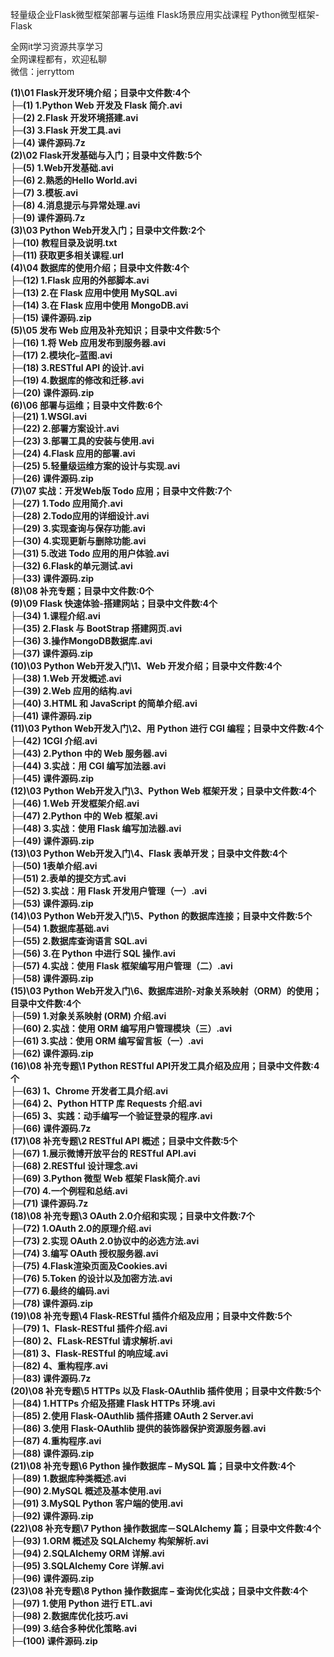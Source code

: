 轻量级企业Flask微型框架部署与运维 Flask场景应用实战课程 Python微型框架-Flask

全网it学习资源共享学习<br>全网课程都有，欢迎私聊<br>微信：jerryttom<br>

<strong>(1)\01 Flask开发环境介绍；目录中文件数:4个</strong><br> <strong>├─(1) 1.Python Web 开发及 Flask 简介.avi</strong><br> <strong>├─(2) 2.Flask 开发环境搭建.avi</strong><br> <strong>├─(3) 3.Flask 开发工具.avi</strong><br> <strong>├─(4) 课件源码.7z</strong><br> <strong>(2)\02 Flask开发基础与入门；目录中文件数:5个</strong><br> <strong>├─(5) 1.Web开发基础.avi</strong><br> <strong>├─(6) 2.熟悉的Hello World.avi</strong><br> <strong>├─(7) 3.模板.avi</strong><br> <strong>├─(8) 4.消息提示与异常处理.avi</strong><br> <strong>├─(9) 课件源码.7z</strong><br> <strong>(3)\03 Python Web开发入门；目录中文件数:2个</strong><br> <strong>├─(10) 教程目录及说明.txt</strong><br> <strong>├─(11) 获取更多相关课程.url</strong><br> <strong>(4)\04 数据库的使用介绍；目录中文件数:4个</strong><br> <strong>├─(12) 1.Flask 应用的外部脚本.avi</strong><br> <strong>├─(13) 2.在 Flask 应用中使用 MySQL.avi</strong><br> <strong>├─(14) 3.在 Flask 应用中使用 MongoDB.avi</strong><br> <strong>├─(15) 课件源码.zip</strong><br> <strong>(5)\05 发布 Web 应用及补充知识；目录中文件数:5个</strong><br> <strong>├─(16) 1.将 Web 应用发布到服务器.avi</strong><br> <strong>├─(17) 2.模块化–蓝图.avi</strong><br> <strong>├─(18) 3.RESTful API 的设计.avi</strong><br> <strong>├─(19) 4.数据库的修改和迁移.avi</strong><br> <strong>├─(20) 课件源码.zip</strong><br> <strong>(6)\06 部署与运维；目录中文件数:6个</strong><br> <strong>├─(21) 1.WSGI.avi</strong><br> <strong>├─(22) 2.部署方案设计.avi</strong><br> <strong>├─(23) 3.部署工具的安装与使用.avi</strong><br> <strong>├─(24) 4.Flask 应用的部署.avi</strong><br> <strong>├─(25) 5.轻量级运维方案的设计与实现.avi</strong><br> <strong>├─(26) 课件源码.zip</strong><br> <strong>(7)\07 实战：开发Web版 Todo 应用；目录中文件数:7个</strong><br> <strong>├─(27) 1.Todo 应用简介.avi</strong><br> <strong>├─(28) 2.Todo应用的详细设计.avi</strong><br> <strong>├─(29) 3.实现查询与保存功能.avi</strong><br> <strong>├─(30) 4.实现更新与删除功能.avi</strong><br> <strong>├─(31) 5.改进 Todo 应用的用户体验.avi</strong><br> <strong>├─(32) 6.Flask的单元测试.avi</strong><br> <strong>├─(33) 课件源码.zip</strong><br> <strong>(8)\08 补充专题；目录中文件数:0个</strong><br> <strong>(9)\09 Flask 快速体验-搭建网站；目录中文件数:4个</strong><br> <strong>├─(34) 1.课程介绍.avi</strong><br> <strong>├─(35) 2.Flask 与 BootStrap 搭建网页.avi</strong><br> <strong>├─(36) 3.操作MongoDB数据库.avi</strong><br> <strong>├─(37) 课件源码.zip</strong><br> <strong>(10)\03 Python Web开发入门\1、Web 开发介绍；目录中文件数:4个</strong><br> <strong>├─(38) 1.Web 开发概述.avi</strong><br> <strong>├─(39) 2.Web 应用的结构.avi</strong><br> <strong>├─(40) 3.HTML 和 JavaScript 的简单介绍.avi</strong><br> <strong>├─(41) 课件源码.zip</strong><br> <strong>(11)\03 Python Web开发入门\2、用 Python 进行 CGI 编程；目录中文件数:4个</strong><br> <strong>├─(42) 1CGI 介绍.avi</strong><br> <strong>├─(43) 2.Python 中的 Web 服务器.avi</strong><br> <strong>├─(44) 3.实战：用 CGI 编写加法器.avi</strong><br> <strong>├─(45) 课件源码.zip</strong><br> <strong>(12)\03 Python Web开发入门\3、Python Web 框架开发；目录中文件数:4个</strong><br> <strong>├─(46) 1.Web 开发框架介绍.avi</strong><br> <strong>├─(47) 2.Python 中的 Web 框架.avi</strong><br> <strong>├─(48) 3.实战：使用 Flask 编写加法器.avi</strong><br> <strong>├─(49) 课件源码.zip</strong><br> <strong>(13)\03 Python Web开发入门\4、Flask 表单开发；目录中文件数:4个</strong><br> <strong>├─(50) 1表单介绍.avi</strong><br> <strong>├─(51) 2.表单的提交方式.avi</strong><br> <strong>├─(52) 3.实战：用 Flask 开发用户管理（一）.avi</strong><br> <strong>├─(53) 课件源码.zip</strong><br> <strong>(14)\03 Python Web开发入门\5、Python 的数据库连接；目录中文件数:5个</strong><br> <strong>├─(54) 1.数据库基础.avi</strong><br> <strong>├─(55) 2.数据库查询语言 SQL.avi</strong><br> <strong>├─(56) 3.在 Python 中进行 SQL 操作.avi</strong><br> <strong>├─(57) 4.实战：使用 Flask 框架编写用户管理（二）.avi</strong><br> <strong>├─(58) 课件源码.zip</strong><br> <strong>(15)\03 Python Web开发入门\6、数据库进阶-对象关系映射（ORM）的使用；目录中文件数:4个</strong><br> <strong>├─(59) 1.对象关系映射 (ORM) 介绍.avi</strong><br> <strong>├─(60) 2.实战：使用 ORM 编写用户管理模块（三）.avi</strong><br> <strong>├─(61) 3.实战：使用 ORM 编写留言板（一）.avi</strong><br> <strong>├─(62) 课件源码.zip</strong><br> <strong>(16)\08 补充专题\1 Python RESTful API开发工具介绍及应用；目录中文件数:4个</strong><br> <strong>├─(63) 1、Chrome 开发者工具介绍.avi</strong><br> <strong>├─(64) 2、Python HTTP 库 Requests 介绍.avi</strong><br> <strong>├─(65) 3、实践：动手编写一个验证登录的程序.avi</strong><br> <strong>├─(66) 课件源码.7z</strong><br> <strong>(17)\08 补充专题\2 RESTful API 概述；目录中文件数:5个</strong><br> <strong>├─(67) 1.展示微博开放平台的 RESTful API.avi</strong><br> <strong>├─(68) 2.RESTful 设计理念.avi</strong><br> <strong>├─(69) 3.Python 微型 Web 框架 Flask简介.avi</strong><br> <strong>├─(70) 4.一个例程和总结.avi</strong><br> <strong>├─(71) 课件源码.7z</strong><br> <strong>(18)\08 补充专题\3 OAuth 2.0介绍和实现；目录中文件数:7个</strong><br> <strong>├─(72) 1.OAuth 2.0的原理介绍.avi</strong><br> <strong>├─(73) 2.实现 OAuth 2.0协议中的必选方法.avi</strong><br> <strong>├─(74) 3.编写 OAuth 授权服务器.avi</strong><br> <strong>├─(75) 4.Flask渲染页面及Cookies.avi</strong><br> <strong>├─(76) 5.Token 的设计以及加密方法.avi</strong><br> <strong>├─(77) 6.最终的编码.avi</strong><br> <strong>├─(78) 课件源码.zip</strong><br> <strong>(19)\08 补充专题\4 Flask-RESTful 插件介绍及应用；目录中文件数:5个</strong><br> <strong>├─(79) 1、Flask-RESTful 插件介绍.avi</strong><br> <strong>├─(80) 2、FLask-RESTful 请求解析.avi</strong><br> <strong>├─(81) 3、Flask-RESTful 的响应域.avi</strong><br> <strong>├─(82) 4、重构程序.avi</strong><br> <strong>├─(83) 课件源码.7z</strong><br> <strong>(20)\08 补充专题\5 HTTPs 以及 Flask-OAuthlib 插件使用；目录中文件数:5个</strong><br> <strong>├─(84) 1.HTTPs 介绍及搭建 Flask HTTPs 环境.avi</strong><br> <strong>├─(85) 2.使用 Flask-OAuthlib 插件搭建 OAuth 2 Server.avi</strong><br> <strong>├─(86) 3.使用 Flask-OAuthlib 提供的装饰器保护资源服务器.avi</strong><br> <strong>├─(87) 4.重构程序.avi</strong><br> <strong>├─(88) 课件源码.zip</strong><br> <strong>(21)\08 补充专题\6 Python 操作数据库 – MySQL 篇；目录中文件数:4个</strong><br> <strong>├─(89) 1.数据库种类概述.avi</strong><br> <strong>├─(90) 2.MySQL 概述及基本使用.avi</strong><br> <strong>├─(91) 3.MySQL Python 客户端的使用.avi</strong><br> <strong>├─(92) 课件源码.zip</strong><br> <strong>(22)\08 补充专题\7 Python 操作数据库－SQLAlchemy 篇；目录中文件数:4个</strong><br> <strong>├─(93) 1.ORM 概述及 SQLAlchemy 构架解析.avi</strong><br> <strong>├─(94) 2.SQLAlchemy ORM 详解.avi</strong><br> <strong>├─(95) 3.SQLAlchemy Core 详解.avi</strong><br> <strong>├─(96) 课件源码.zip</strong><br> <strong>(23)\08 补充专题\8 Python 操作数据库 – 查询优化实战；目录中文件数:4个</strong><br> <strong>├─(97) 1.使用 Python 进行 ETL.avi</strong><br> <strong>├─(98) 2.数据库优化技巧.avi</strong><br> <strong>├─(99) 3.结合多种优化策略.avi</strong><br> <strong>├─(100) 课件源码.zip</strong>